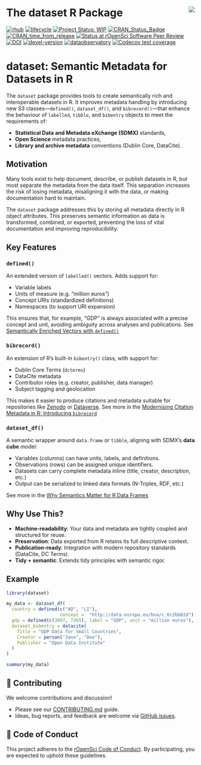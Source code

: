 
<!-- README.md is generated from README.Rmd. Please edit that file -->

# The dataset R Package <a href='https://dataset.dataobservatory.eu/'><img src="man/figures/logo.png" align="right"/></a>

<!-- badges: start -->

[![rhub](https://github.com/dataobservatory-eu/dataset/actions/workflows/rhub.yaml/badge.svg)](https://github.com/dataobservatory-eu/dataset/actions/workflows/rhub.yaml)
[![lifecycle](https://lifecycle.r-lib.org/articles/figures/lifecycle-experimental.svg)](https://lifecycle.r-lib.org/articles/stages.html#experimental)
[![Project Status:
WIP](https://www.repostatus.org/badges/latest/wip.svg)](https://www.repostatus.org/#wip)
[![CRAN_Status_Badge](https://www.r-pkg.org/badges/version/dataset)](https://cran.r-project.org/package=dataset)
[![CRAN_time_from_release](https://www.r-pkg.org/badges/ago/dataset)](https://cran.r-project.org/package=dataset)
[![Status at rOpenSci Software Peer
Review](https://badges.ropensci.org/553_status.svg)](https://github.com/ropensci/software-review/issues/553)
[![DOI](https://zenodo.org/badge/DOI/10.32614/CRAN.package.dataset.svg)](https://zenodo.org/record/6950435#.YukDAXZBzIU)
[![devel-version](https://img.shields.io/badge/devel%20version-0.3.4027-blue.svg)](https://github.com/dataobservatory-eu/dataset)
[![dataobservatory](https://img.shields.io/badge/ecosystem-dataobservatory.eu-3EA135.svg)](https://dataobservatory.eu/)
[![Codecov test
coverage](https://codecov.io/gh/dataobservatory-eu/dataset/graph/badge.svg)](https://app.codecov.io/gh/dataobservatory-eu/dataset)

<!-- badges: end -->

# dataset: Semantic Metadata for Datasets in R

The `dataset` package provides tools to create semantically rich and
interoperable datasets in R. It improves metadata handling by
introducing new S3 classes—`defined()`, `dataset_df()`, and
`bibrecord()`—that enhance the behaviour of `labelled`, `tibble`, and
`bibentry` objects to meet the requirements of:

- **Statistical Data and Metadata eXchange (SDMX)** standards,
- **Open Science** metadata practices,
- **Library and archive metadata** conventions (Dublin Core, DataCite).

## Motivation

Many tools exist to help document, describe, or publish datasets in R,
but most separate the metadata from the data itself. This separation
increases the risk of losing metadata, misaligning it with the data, or
making documentation hard to maintain.

The `dataset` package addresses this by storing all metadata directly in
R object attributes. This preserves semantic information as data is
transformed, combined, or exported, preventing the loss of vital
documentation and improving reproducibility.

## Key Features

### `defined()`

An extended version of `labelled()` vectors. Adds support for:

- Variable labels
- Units of measure (e.g. “million euros”)
- Concept URIs (standardized definitions)
- Namespaces (to support URI expansion)

This ensures that, for example, “GDP” is always associated with a
precise concept and unit, avoiding ambiguity across analyses and
publications. See [Semantically Enriched Vectors with
`defined()`](https://dataset.dataobservatory.eu/articles/defined.html)

### `bibrecord()`

An extension of R’s built-in `bibentry()` class, with support for:

- Dublin Core Terms (`dcterms`)
- DataCite metadata
- Contributor roles (e.g. creator, publisher, data manager)
- Subject tagging and geolocation

This makes it easier to produce citations and metadata suitable for
repositories like [Zenodo](https://zenodo.org/) or
[Dataverse](https://dataverse.org/). See more in the [Modernising
Citation Metadata in R: Introducing
`bibrecord`](https://dataset.dataobservatory.eu/articles/bibrecord.html)

### `dataset_df()`

A semantic wrapper around `data.frame` or `tibble`, aligning with SDMX’s
**data cube** model:

- Variables (columns) can have units, labels, and definitions.
- Observations (rows) can be assigned unique identifiers.
- Datasets can carry complete metadata inline (title, creator,
  description, etc.)
- Output can be serialized to linked data formats (N-Triples, RDF, etc.)

See more in the [Why Semantics Matter for R Data
Frames](https://dataset.dataobservatory.eu/articles/dataset_df.html)

## Why Use This?

- **Machine-readability**: Your data and metadata are tightly coupled
  and structured for reuse.
- **Preservation**: Data exported from R retains its full descriptive
  context.
- **Publication-ready**: Integration with modern repository standards
  (DataCite, DC Terms).
- **Tidy + semantic**: Extends tidy principles with semantic rigor.

## Example

``` r
library(dataset)

my_data <- dataset_df(
  country = defined(c("AD", "LI"), 
                    concept =  "http://data.europa.eu/bna/c_6c2bb82d"),
  gdp = defined(c(3897, 7365), label = "GDP", unit = "million euros"),
  dataset_bibentry = datacite(
    Title = "GDP Data for Small Countries",
    Creator = person("Jane", "Doe"),
    Publisher = "Open Data Institute"
  )
)

summary(my_data)
```

## 🧪 Contributing

We welcome contributions and discussion!

- Please see our
  [CONTRIBUTING.md](https://github.com/dataobservatory-eu/dataset/blob/main/CONTRIBUTING.md)
  guide.
- Ideas, bug reports, and feedback are welcome via [GitHub
  issues](https://github.com/dataobservatory-eu/dataset/issues).

## 📜 Code of Conduct

This project adheres to the [rOpenSci Code of
Conduct](https://ropensci.org/code-of-conduct/). By participating, you
are expected to uphold these guidelines.
